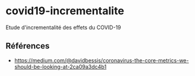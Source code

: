 # covid19-incrementalite
Etude d'incrementalité des effets du COVID-19

## Références

- https://medium.com/@davidbessis/coronavirus-the-core-metrics-we-should-be-looking-at-2ca09a3dc4b1
